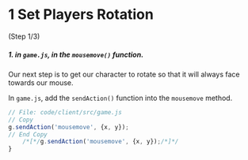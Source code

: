 # 1 Set Players Rotation
 (Step 1/3)

##### 1. in `game.js`, in the `mousemove()` function.

Our next step is to get our character to rotate so that it will always face towards our mouse. 

In `game.js`, add the `sendAction()` function into the `mousemove` method.

```javascript
// File: code/client/src/game.js
// Copy
g.sendAction('mousemove', {x, y});
// End Copy
	/*[*/g.sendAction('mousemove', {x, y});/*]*/
}
```
